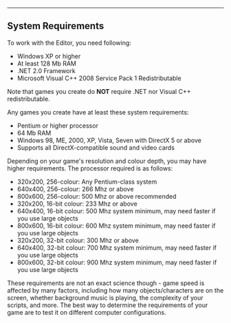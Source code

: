 


------------------------------------------------------------------------

System Requirements
-------------------

To work with the Editor, you need following:

-   Windows XP or higher
-   At least 128 Mb RAM
-   .NET 2.0 Framework
-   Microsoft Visual C++ 2008 Service Pack 1 Redistributable

Note that games you create do **NOT** require .NET nor Visual C++
redistributable.

Any games you create have at least these system requirements:

-   Pentium or higher processor
-   64 Mb RAM
-   Windows 98, ME, 2000, XP, Vista, Seven with DirectX 5 or above
-   Supports all DirectX-compatible sound and video cards

Depending on your game's resolution and colour depth, you may have
higher requirements. The processor required is as follows:

-   320x200, 256-colour: Any Pentium-class system
-   640x400, 256-colour: 266 Mhz or above
-   800x600, 256-colour: 500 Mhz or above recommended
-   320x200, 16-bit colour: 233 Mhz or above
-   640x400, 16-bit colour: 500 Mhz system minimum, may need faster if
    you use large objects
-   800x600, 16-bit colour: 600 Mhz system minimum, may need faster if
    you use large objects
-   320x200, 32-bit colour: 300 Mhz or above
-   640x400, 32-bit colour: 700 Mhz system minimum, may need faster if
    you use large objects
-   800x600, 32-bit colour: 900 Mhz system minimum, may need faster if
    you use large objects

These requirements are not an exact science though - game speed is
affected by many factors, including how many objects/characters are on
the screen, whether background music is playing, the complexity of your
scripts, and more. The best way to determine the requirements of your
game are to test it on different computer configurations.
